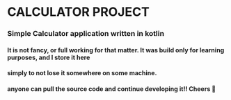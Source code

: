 # CALCULATOR PROJECT 

### Simple Calculator application written in kotlin

#### It is not fancy, or full working for that matter. It was build only for learning purposes, and I store it here 
#### simply to not lose it somewhere on some machine. 

#### anyone can pull the source code and continue developing it!! Cheers 👋